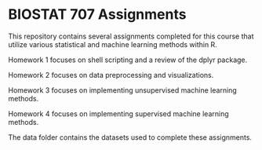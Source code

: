 # BIOSTAT 707 Assignments

This repository contains several assignments completed for this course that utilize various statistical and machine learning methods within R.

Homework 1 focuses on shell scripting and a review of the dplyr package.

Homework 2 focuses on data preprocessing and visualizations.

Homework 3 focuses on implementing unsupervised machine learning methods.

Homework 4 focuses on implementing supervised machine learning methods.

The data folder contains the datasets used to complete these assignments.
